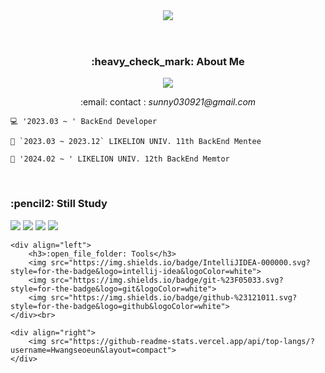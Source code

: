 <header align="center">
    <img src="https://capsule-render.vercel.app/api?type=Waving&color=0:5CD1E5,100:4374D9&height=300&section=header&width=100%&text=HI!👋%20I%20AM%20SEOEUN!&fontSize=48&fontColor=F9F9F9">
</header>

<div align="center">
    <h3>:heavy_check_mark: About Me</h3>
    <a href="https://www.instagram.com/ssun_h_09/" target="_blank">
        <img src="https://img.shields.io/badge/Instagram-E4405F?style=for-the-badge&logo=Instagram&logoColor=white"/>
    </a>
    <p>:email: contact : <i>sunny030921@gmail.com</i></p>
</div>

  <p text-align="center">
    
    💻 '2023.03 ~ ' BackEnd Developer

    🦁 `2023.03 ~ 2023.12` LIKELION UNIV. 11th BackEnd Mentee
    
    🦁 '2024.02 ~ ' LIKELION UNIV. 12th BackEnd Memtor

  </p><br>

  <div>
    <div align="left">
        <h3>:pencil2: Still Study</h3>
        <img src="https://img.shields.io/badge/Java-ED8B00?style=for-the-badge&logo=java&logoColor=white">
        <img src="https://img.shields.io/badge/Spring-6DB33F?style=for-the-badge&logo=Spring&logoColor=white">
        <img src="https://img.shields.io/badge/SpringBoot-6DB33F?style=for-the-badge&logo=SpringBoot&logoColor=white">
        <img src="https://img.shields.io/badge/MySQL-4479A1?style=for-the-badge&logo=MySQL&logoColor=white">
    </div>

    <div align="left">
        <h3>:open_file_folder: Tools</h3>
        <img src="https://img.shields.io/badge/IntelliJIDEA-000000.svg?style=for-the-badge&logo=intellij-idea&logoColor=white">
        <img src="https://img.shields.io/badge/git-%23F05033.svg?style=for-the-badge&logo=git&logoColor=white">
        <img src="https://img.shields.io/badge/github-%23121011.svg?style=for-the-badge&logo=github&logoColor=white">
    </div><br>

    <div align="right">
        <img src="https://github-readme-stats.vercel.app/api/top-langs/?username=Hwangseoeun&layout=compact">
    </div>
</div>
